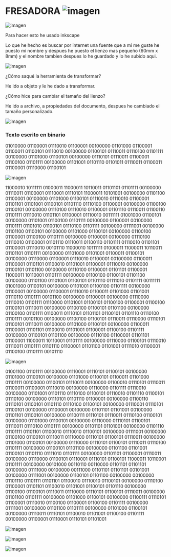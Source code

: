 # FRESADORA ![imagen](https://user-images.githubusercontent.com/78345639/115704476-b6e19f80-a36b-11eb-800b-293797fb4497.png)


![imagen](https://user-images.githubusercontent.com/78345639/115694377-17b7aa80-a361-11eb-8eef-245b01c95952.png)

Para hacer esto he usado inkscape

Lo que he hecho es buscar por internet una fuente que a mi me guste he puesto mi nombre y despues he puesto el lienzo mas pequeño (60mm x 8mm) y el  nombre tambien despues lo he guardado y lo he subido aqui.

![imagen](https://user-images.githubusercontent.com/78345639/115704973-45562100-a36c-11eb-9c47-5eb46b7fc354.png)


¿Cómo saqué la herramienta de transformar?

He ido a objeto y le he dado a transformar.

¿Cómo hice para cambiar el tamaño del lienzo?

He ido a archivo, a propiedades del documento, despues he cambiado el tamaño personalizado.  

![imagen](https://user-images.githubusercontent.com/78345639/115704961-41c29a00-a36c-11eb-99a7-5b5bbdcfd17e.png)


### Texto escrito en binario

01010000 01100001 01110010 01100001 00100000 01101000 01100001 01100011 01100101 01110010 00100000 01100101 01110011 01110100 01101111 00100000 01101000 01100101 00100000 01110101 01110011 01100001 01100100 01101111 00100000 01101001 01101110 01101011 01110011 01100011 01100001 01110000 01100101

![imagen](https://user-images.githubusercontent.com/78345639/115704932-3a9b8c00-a36c-11eb-9704-d08de6977714.png)


11000010 10111111 01000011 11000011 10110011 01101101 01101111 00100000 01110011 01100001 01110001 01110101 11000011 10101001 00100000 01101100 01100001 00100000 01101000 01100101 01110010 01110010 01100001 01101101 01101001 01100101 01101110 01110100 01100001 00100000 01100100 01100101 00100000 01110100 01110010 01100001 01101110 01110011 01100110 01101111 01110010 01101101 01100001 01110010 00111111 01001000 01100101 00100000 01101001 01100100 01101111 00100000 01100001 00100000 01101111 01101010 01100101 01110100 01101111 00100000 01111001 00100000 01101100 01100101 00100000 01101000 01100101 00100000 01100100 01100001 01100100 01101111 00100000 01100001 00100000 01110100 01110010 01100001 01101110 01110011 01100110 01101111 01110010 01101101 01100001 01110010 00101110 11000010 10111111 01000011 11000011 10110011 01101101 01101111 00100000 01101000 01101001 01100011 01100101 00100000 01110000 01100001 01110010 01100001 00100000 01100011 01100001 01101101 01100010 01101001 01100001 01110010 00100000 01100101 01101100 00100000 01110100 01100001 01101101 01100001 11000011 10110001 01101111 00100000 01100100 01100101 01101100 00100000 01101100 01101001 01100101 01101110 01111010 01101111 00111111 01001000 01100101 00100000 01101001 01100100 01101111 00100000 01100001 00100000 01100001 01110010 01100011 01101000 01101001 01110110 01101111 00101100 00100000 01100001 00100000 01110000 01110010 01101111 01110000 01101001 01100101 01100100 01100001 01100100 01100101 01110011 00100000 01100100 01100101 01101100 00100000 01100100 01101111 01100011 01110101 01101101 01100101 01101110 01110100 01101111 00101100 00100000 01100100 01100101 01110011 01110000 01110101 01100101 01110011 00100000 01101000 01100101 00100000 01100011 01100001 01101101 01100010 01101001 01100001 01100100 01101111 00100000 01100101 01101100 00100000 01110100 01100001 01101101 01100001 11000011 10110001 01101111 00100000 01110000 01100101 01110010 01110011 01101111 01101110 01100001 01101100 01101001 01111010 01100001 01100100 01101111 00101110 

![imagen](https://user-images.githubusercontent.com/78345639/115704945-3cfde600-a36c-11eb-852e-26c06be16d2f.png)


01001100 01101111 00100000 01110001 01110101 01100101 00100000 01101000 01100101 00100000 01101000 01100101 01100011 01101000 01101111 00100000 01100101 01110011 00100000 01100010 01110101 01110011 01100011 01100001 01110010 00100000 01110000 01101111 01110010 00100000 01101001 01101110 01110100 01100101 01110010 01101110 01100101 01110100 00100000 01110101 01101110 01100001 00100000 01100110 01110101 01100101 01101110 01110100 01100101 00100000 01110001 01110101 01100101 00100000 01100001 00100000 01101101 01101001 00100000 01101101 01100101 00100000 01100111 01110101 01110011 01110100 01100101 00100000 01101000 01100101 00100000 01110000 01110101 01100101 01110011 01110100 01101111 00100000 01101101 01101001 00100000 01101110 01101111 01101101 01100010 01110010 01100101 00100000 01111001 00100000 01100100 01100101 01110011 01110000 01110101 01100101 01110011 00100000 01101000 01100101 00100000 01110000 01110101 01100101 01110011 01110100 01101111 00100000 01100101 01101100 00100000 01101100 01101001 01100101 01101110 01111010 01101111 00100000 01101101 01100001 01110011 00100000 01110000 01100101 01110001 01110101 01100101 11000011 10110001 01101111 00100000 00101000 00110110 00110000 01101101 01101101 00100000 01111000 00100000 00111000 01101101 01101101 00101001 00100000 01111001 00100000 01100101 01101100 00100000 00100000 01101110 01101111 01101101 01100010 01110010 01100101 00100000 01110100 01100001 01101101 01100010 01101001 01100101 01101110 00100000 01100100 01100101 01110011 01110000 01110101 01100101 01110011 00100000 01101100 01101111 00100000 01101000 01100101 00100000 01100111 01110101 01100001 01110010 01100100 01100001 01100100 01101111 00100000 01111001 00100000 01101100 01101111 00100000 01101000 01100101 00100000 01110011 01110101 01100010 01101001 01100100 01101111 00100000 01100001 01110001 01110101 01101001

![imagen](https://user-images.githubusercontent.com/78345639/115704422-a7625680-a36b-11eb-90c4-e9842fe2ca4e.png)

![imagen](https://user-images.githubusercontent.com/78345639/115704649-ec868880-a36b-11eb-8287-bdea3b4f5cd8.png)

![imagen](https://user-images.githubusercontent.com/78345639/115704881-2f486080-a36c-11eb-89a2-cba5e9418e37.png)
